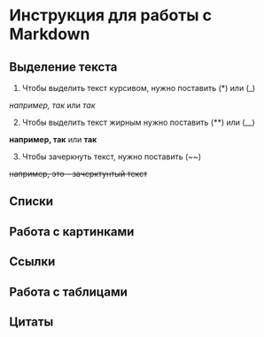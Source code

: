 # Инструкция для работы с Markdown

## Выделение текста
1. Чтобы выделить текст курсивом, нужно поставить (*) или (_)

*например, так* или _так_

2. Чтобы выделить текст жирным нужно поставить (**) или (__)

**например, так** или __так__

3. Чтобы зачеркнуть текст, нужно поставить (~~)

~~например, это - зачерктунтый текст~~
## Списки

## Работа с картинками

## Ссылки

## Работа с таблицами

## Цитаты